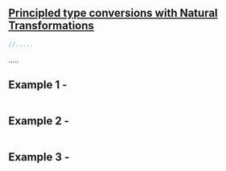 ## [Principled type conversions with Natural Transformations]()

```js
//.....
```

.....

## Example 1 - 

```js
```

## Example 2 - 

```js
```

## Example 3 - 

```js
```
